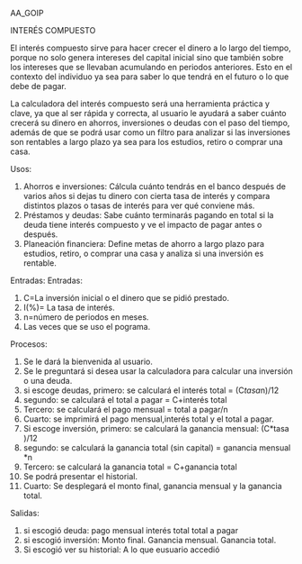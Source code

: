 AA_GOIP

INTERÉS COMPUESTO

El interés compuesto sirve para hacer crecer el dinero a lo largo del tiempo, porque no solo genera intereses del capital inicial sino que  también sobre los intereses que se llevaban acumulando en periodos anteriores. Esto en el contexto del individuo ya sea para saber lo que tendrá en el futuro o lo que debe de pagar.

La calculadora del interés compuesto será una herramienta práctica y clave, ya que al ser rápida y  correcta, al usuario le ayudará a saber cuánto crecerá su dinero en ahorros, inversiones o deudas con el paso del tiempo, además de que se podrá usar como un filtro para analizar si las inversiones son rentables a largo plazo ya sea para los estudios, retiro o comprar una casa.

Usos:
1. Ahorros e inversiones: Cálcula cuánto tendrás en el banco después de varios años si dejas tu dinero con cierta tasa de interés y compara distintos plazos o tasas de interés para ver qué conviene más.
2. Préstamos y deudas: Sabe cuánto terminarás pagando en total si la deuda tiene interés compuesto y ve el impacto de pagar antes o después.
3. Planeación financiera: Define metas de ahorro a largo plazo para estudios, retiro, o comprar una casa y analiza si una inversión es rentable.

Entradas:
Entradas:
1. C=La inversión inicial o el dinero que se pidió prestado.
2. I(%)= La tasa de interés.
3. n=número de periodos en meses.
4. Las veces que se uso el pograma.

Procesos:
1. Se le dará la bienvenida al usuario.
2. Se le preguntará si desea usar la calculadora para calcular una inversión o una deuda.
3. si escoge deudas, primero: se calculará el interés total = (C*tasa*n)/12
4. segundo: se calculará el total a pagar = C+interés total
5. Tercero: se calculará el pago mensual = total a pagar/n
6. Cuarto: se imprimirá el pago mensual,interés total y el total a pagar.
7. Si escoge inversión, primero: se calculará la ganancia mensual: (C*tasa )/12
8. segundo: se calculará la ganancia total (sin capital) = ganancia mensual *n
9. Tercero: se calculará la ganancia total = C+ganancia total
10. Se podrá presentar el historial.
11. Cuarto: Se desplegará el monto final, ganancia mensual y la ganancia total.

Salidas:
1. si escogió deuda:
pago mensual
interés total
total a pagar
2. si escogió inversión:
Monto final.
Ganancia mensual.
Ganancia total.
3. Si escogió ver su historial:
A lo que eusuario accedió 








